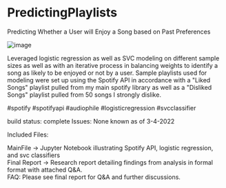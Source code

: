 # PredictingPlaylists
Predicting Whether a User will Enjoy a Song based on Past Preferences

![image](https://user-images.githubusercontent.com/24919040/156865924-bb7d122c-8cf7-4087-b6bb-e1d6274912c6.png)

Leveraged logistic regression as well as SVC modeling on different sample sizes as well as with an iterative process in balancing weights to identify a song as likely to be enjoyed or not by a user. Sample playlists used for modeling were set up using the Spotify API in accordance with a "Liked Songs" playlist pulled from my main spotify library as well as a "Disliked Songs" playlist pulled from 50 songs I strongly dislike.

#spotify #spotifyapi #audiophile #logisticregression #svcclassifier

build status: complete Issues: None known as of 3-4-2022

Included Files:

MainFile -> Jupyter Notebook illustrating Spotify API, logistic regression, and svc classifiers<br>
Final Report -> Research report detailing findings from analysis in formal format with attached Q&A.<br>
FAQ: Please see final report for Q&A and further discussions.
